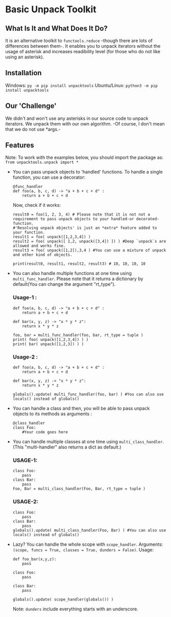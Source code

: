 # Basic Unpack Toolkit

## What Is It and What Does It Do?
  It is an alternative toolkit to `functools.reduce` -though there are lots of differences between them-. It enables you to unpack iterators without the usage of asterisk and increases readibility level (for those who do not like using an asterisk).
## Installation
  Windows: `py -m pip install unpacktools`
  Ubuntu/Linux: `python3 -m pip install unpacktools`
## Our 'Challenge'
  We didn't and won't use any asterisks in our source code to unpack iterators. We unpack them with our own algorithm. -Of course, I don't mean that we do not use *args.-
## Features
Note: To work with the examples below, you should import the package as: `from unpacktools.unpack import *`
* You can pass unpack objects to 'handled' functions. To handle a single function, you can use a decorator:
  ```python3
  @func_handler
  def foo(a, b, c, d) -> "a + b + c + d" :
      return a + b + c + d
  ```
  Now, check if it works:
  ```python3
  result0 = foo(1, 2, 3, 4) # Please note that it is not not a requirement to pass unpack objects to your handled-or decorated- function. 
  #'Resolving unpack objects' is just an *extra* feature added to your function.
  result1 = foo( unpack([1,2,3,4]) )
  result2 = foo( unpack([ 1,2, unpack([3,4]) ]) ) #Deep `unpack`s are allowed and works fine.
  result3 = foo( unpack([1,2]),3,4 ) #You can use a mixture of unpack and other kind of objects.

  print(result0, result1, result2, result3) # 10, 10, 10, 10
  ```
* You can also handle multiple functions at one time using `multi_func_handler`. Please note that it returns a dictionary by default(You can change the argument "rt_type").
  ### Usage-1 :
    ```python3
    def foo(a, b, c, d) -> "a + b + c + d" :
        return a + b + c + d
        
    def bar(x, y, z) -> "x * y * z":
        return x * y * z
        
    foo, bar = multi_func_handler(foo, bar, rt_type = tuple )
    print( foo( unpack([1,2,3,4]) ) )
    print( bar( unpack([1,2,3]) ) )
    ```
  ### Usage-2 :
    ```python3
    def foo(a, b, c, d) -> "a + b + c + d" :
        return a + b + c + d
        
    def bar(x, y, z) -> "x * y * z":
        return x * y * z
        
    globals().update( multi_func_handler(foo, bar) ) #You can also use locals() instead of globals()
    ```
* You can handle a class and then, you will be able to pass unpack objects to its methods as arguments :
  ```python3
  @class_handler
  class Foo:
      #Your code goes here
  ```
* You can handle multiple classes at one time using `multi_class_handler`. (This "multi-handler" also returns a dict as default.)
  ### USAGE-1:
    ```python3
    class Foo:
        pass
    class Bar:
        pass
    Foo, Bar = multi_class_handler(Foo, Bar, rt_type = tuple )
    ```
  ### USAGE-2:
    ```python3
    class Foo:
        pass
    class Bar:
        pass
    globals().update( multi_class_handler(Foo, Bar) ) #You can also use locals() instead of globals()
    ```
* Lazy? You can handle the whole scope with `scope_handler`. Arguments: `(scope, funcs = True, classes = True, dunders = False)`. Usage:
  ```python3
  def foo_bar(x,y,z):
      pass
      
  class Foo:
      pass
      
  class Bar:
      pass
  
  globals().update( scope_handler(globals()) )
  ```
  Note: `dunders` include everything starts with an underscore.
